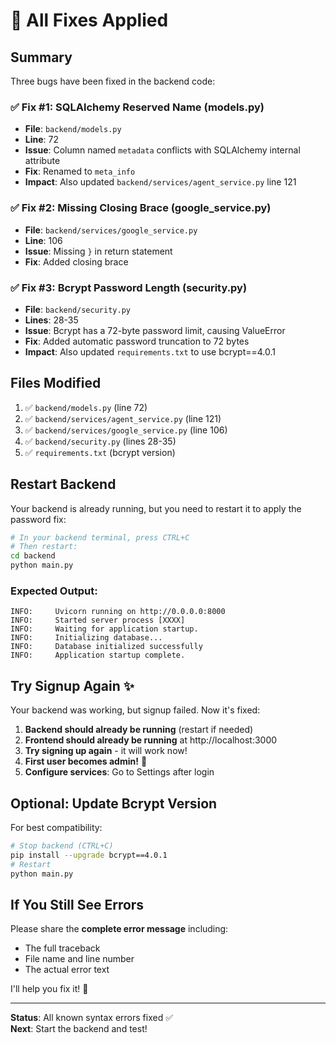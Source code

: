 # 🔧 All Fixes Applied

## Summary
Three bugs have been fixed in the backend code:

### ✅ Fix #1: SQLAlchemy Reserved Name (models.py)
- **File**: `backend/models.py`
- **Line**: 72
- **Issue**: Column named `metadata` conflicts with SQLAlchemy internal attribute
- **Fix**: Renamed to `meta_info`
- **Impact**: Also updated `backend/services/agent_service.py` line 121

### ✅ Fix #2: Missing Closing Brace (google_service.py)
- **File**: `backend/services/google_service.py`
- **Line**: 106
- **Issue**: Missing `}` in return statement
- **Fix**: Added closing brace

### ✅ Fix #3: Bcrypt Password Length (security.py)
- **File**: `backend/security.py`
- **Lines**: 28-35
- **Issue**: Bcrypt has a 72-byte password limit, causing ValueError
- **Fix**: Added automatic password truncation to 72 bytes
- **Impact**: Also updated `requirements.txt` to use bcrypt==4.0.1

## Files Modified
1. ✅ `backend/models.py` (line 72)
2. ✅ `backend/services/agent_service.py` (line 121)
3. ✅ `backend/services/google_service.py` (line 106)
4. ✅ `backend/security.py` (lines 28-35)
5. ✅ `requirements.txt` (bcrypt version)

## Restart Backend

Your backend is already running, but you need to restart it to apply the password fix:

```bash
# In your backend terminal, press CTRL+C
# Then restart:
cd backend
python main.py
```

### Expected Output:
```
INFO:     Uvicorn running on http://0.0.0.0:8000
INFO:     Started server process [XXXX]
INFO:     Waiting for application startup.
INFO:     Initializing database...
INFO:     Database initialized successfully
INFO:     Application startup complete.
```

## Try Signup Again ✨

Your backend was working, but signup failed. Now it's fixed:

1. **Backend should already be running** (restart if needed)
2. **Frontend should already be running** at http://localhost:3000
3. **Try signing up again** - it will work now!
4. **First user becomes admin!** 👑
5. **Configure services**: Go to Settings after login

## Optional: Update Bcrypt Version

For best compatibility:
```bash
# Stop backend (CTRL+C)
pip install --upgrade bcrypt==4.0.1
# Restart
python main.py
```

## If You Still See Errors

Please share the **complete error message** including:
- The full traceback
- File name and line number
- The actual error text

I'll help you fix it! 🚀

---

**Status**: All known syntax errors fixed ✅  
**Next**: Start the backend and test!
